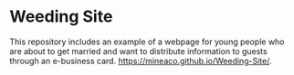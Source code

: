 # Weeding Site
This repository includes an example of a webpage for young people who are about to get married and want to distribute information to guests through an e-business card. https://mineaco.github.io/Weeding-Site/.
